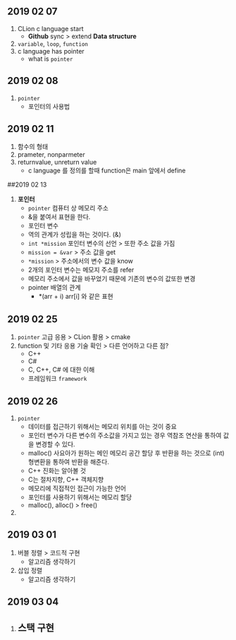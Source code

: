 ## 2019 02 07 
1. CLion c language start
    - **Github** sync > extend **Data structure**
2. `variable`, `loop`, `function`
3. c language has pointer
    - what is `pointer`
    
## 2019 02 08
1. `pointer` 
    - 포인터의 사용법

## 2019 02 11
1. 함수의 형태
2. prameter, nonparmeter
3. returnvalue, unreturn value
    - c language  를 정의를 할때 function은 main 앞에서 define
    
##2019 02 13
1. **포인터**
    - `pointer` 컴퓨터 상 메모리 주소
    - &을 붙여서 표현을 한다. 
    - 포인터 변수
    - 역의 관계가 성립을 하는 것이다. (&)
    - `int *mission` 포인터 변수의 선언 > 또한 주소 값을 가짐
    - `mission = &var` > 주소 값을 get
    - `*mission` > 주소에서의 변수 값을 know   
    - 2개의 포인터 변수는 메모지 주소를 refer
    - 메모리 주소에서 값을 바꾸었기 때문에 기존의 변수의 값또한 변경
    - pointer 배열의 관계    
        - *(arr + i) arr[i] 와 같은 표현

## 2019 02 25
1. `pointer` 고급 응용 > CLion 활용 > cmake
2. function 및 기타 응용 기술 확인 > 다른 언어하고 다른 점?
    - C++
    - C#
    - C, C++, C# 에 대한 이해
    - 프레임워크 `framework`

## 2019 02 26 
1. `pointer`
    - 데이터를 접근하기 위해서는 메모리 위치를 아는 것이 중요
    - 포인터 변수가 다른 변수의 주소값을 가지고 있는 경우 역참조 연산을 통하여
      값을 변경할 수 있다. 
    - malloc() 사요아가 원하는 메인 메모리 공간 할당 후 반환을 하는 것으로
        (int) 형변환을 통하여 반환을 해준다. 
    - C++ 진화는 알아볼 것
    - C는 절차지향, C++ 객체지향
    - 메모리에 직접적인 접근이 가능한 언어
    - 포인터를 사용하기 위해서는 메모리 할당
    - malloc(), alloc() > free()
2. 

## 2019 03 01 
1. 버블 정렬 > 코드적 구현
    - 알고리즘 생각하기
2. 삽입 정렬
    - 알고리즘 생각하기
    
## 2019 03 04 
1. 스택 구현
    -